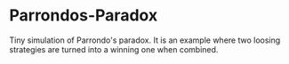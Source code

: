 # Parrondos-Paradox
Tiny simulation of Parrondo's paradox. It is an example where two loosing strategies are turned into a winning one when combined.
